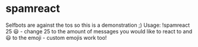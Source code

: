 # spamreact

Selfbots are against the tos so this is a demonstration ;)
Usage: !spamreact 25 :smiley:          - change 25 to the amount of messages you would like to react to and :smiley:  to the emoji - custom emojis work too!
